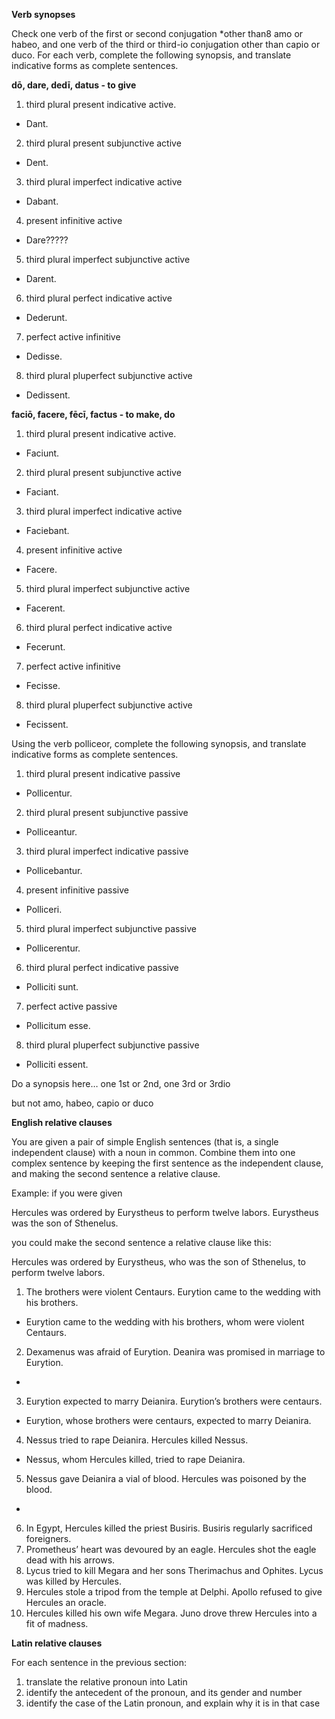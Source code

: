 **Verb synopses**

Check one verb of the first or second conjugation *other than8 amo or habeo, and one verb of the third or third-io conjugation other than capio or duco. For each verb, complete the following synopsis, and translate indicative forms as complete sentences.

**dō, dare, dedī, datus - to give**

1. third plural present indicative active. 
  - Dant.
2. third plural present subjunctive active
  - Dent.
3. third plural imperfect indicative active
  - Dabant.
4. present infinitive active
  - Dare?????
5. third plural imperfect subjunctive active
  - Darent.
6. third plural perfect indicative active
  - Dederunt.
7. perfect active infinitive
  - Dedisse.
8. third plural pluperfect subjunctive active
  - Dedissent.

**faciō, facere, fēcī, factus - to make, do**

1. third plural present indicative active. 
  - Faciunt.
2. third plural present subjunctive active
  - Faciant.
3. third plural imperfect indicative active
  - Faciebant.
4. present infinitive active
  - Facere.
5. third plural imperfect subjunctive active
  - Facerent.
6. third plural perfect indicative active
  - Fecerunt.
7. perfect active infinitive
  - Fecisse.
8. third plural pluperfect subjunctive active
  - Fecissent.

Using the verb polliceor, complete the following synopsis, and translate indicative forms as complete sentences.

1. third plural present indicative passive
  - Pollicentur.
2. third plural present subjunctive passive
  - Polliceantur.
3. third plural imperfect indicative passive
  - Pollicebantur.
4. present infinitive passive
  - Polliceri.
5. third plural imperfect subjunctive passive
  - Pollicerentur.
6. third plural perfect indicative passive
  - Polliciti sunt.
7. perfect active passive
  - Pollicitum esse.
8. third plural pluperfect subjunctive passive
  - Polliciti essent.

Do a synopsis here… one 1st or 2nd, one 3rd or 3rdio

but not amo, habeo, capio or duco

**English relative clauses**

You are given a pair of simple English sentences (that is, a single independent clause) with a noun in common. Combine them into one complex sentence by keeping the first sentence as the independent clause, and making the second sentence a relative clause.

Example: if you were given

Hercules was ordered by Eurystheus to perform twelve labors. Eurystheus was the son of Sthenelus.

you could make the second sentence a relative clause like this:

Hercules was ordered by Eurystheus, who was the son of Sthenelus, to perform twelve labors.

1. The brothers were violent Centaurs. Eurytion came to the wedding with his brothers.
  - Eurytion came to the wedding with his brothers, whom were violent Centaurs.
2. Dexamenus was afraid of Eurytion. Deanira was promised in marriage to Eurytion.
  - 
3. Eurytion expected to marry Deianira. Eurytion’s brothers were centaurs.
  - Eurytion, whose brothers were centaurs, expected to marry Deianira.
4. Nessus tried to rape Deianira. Hercules killed Nessus.
  - Nessus, whom Hercules killed, tried to rape Deianira.
5. Nessus gave Deianira a vial of blood. Hercules was poisoned by the blood.
  - 
6. In Egypt, Hercules killed the priest Busiris. Busiris regularly sacrificed foreigners.
7. Prometheus’ heart was devoured by an eagle. Hercules shot the eagle dead with his arrows.
8. Lycus tried to kill Megara and her sons Therimachus and Ophites. Lycus was killed by Hercules.
9. Hercules stole a tripod from the temple at Delphi. Apollo refused to give Hercules an oracle.
10. Hercules killed his own wife Megara. Juno drove threw Hercules into a fit of madness.

**Latin relative clauses**

For each sentence in the previous section:

1. translate the relative pronoun into Latin
2. identify the antecedent of the pronoun, and its gender and number
3. identify the case of the Latin pronoun, and explain why it is in that case
